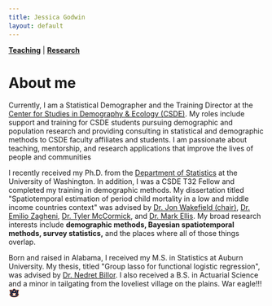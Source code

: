 ```yaml
---
title: Jessica Godwin
layout: default
---
```


[**Teaching**](https://jlgodwin.github.io/teaching) | [**Research**](https://jlgodwin.github.io/research)
# About me
Currently, I am a Statistical Demographer and the Training Director at the [Center for Studies in Demography & Ecology (CSDE)](https://csde.washington.edu/). My roles include support and training for CSDE students pursuing demographic and population research and providing consulting in statistical and demographic methods to CSDE faculty affiliates and students.  I am passionate about teaching, mentorship, and research applications that improve the lives of people and communities

I recently received my Ph.D. from the [Department of Statistics](https://stat.uw.edu/) at the University of Washington. In addition, I was a CSDE T32 Fellow and completed my training in demographic methods. My dissertation titled "Spatiotemporal estimation of period child mortality in a low and middle income countries context" was advised by [Dr. Jon Wakefield (chair)](https://faculty.washington.edu/jonno/), [Dr. Emilio Zagheni](https://www.zagheni.net/index.html), [Dr. Tyler McCormick](https://thmccormick.github.io/), and [Dr. Mark Ellis](https://geography.washington.edu/people/mark-ellis). My broad research interests include **demographic methods, Bayesian spatiotemporal methods, survey statistics,** and the places where all of those things overlap.

Born and raised in Alabama, I received my M.S. in Statistics at Auburn University. My thesis, titled "Group lasso for functional logistic regression", was advised by [Dr. Nedret Billor](http://webhome.auburn.edu/~billone/). I also received a B.S. in Actuarial Science and a minor in tailgating from the loveliest village on the plains. War eagle!!!  <img src="./AU.jpg" width="22">

